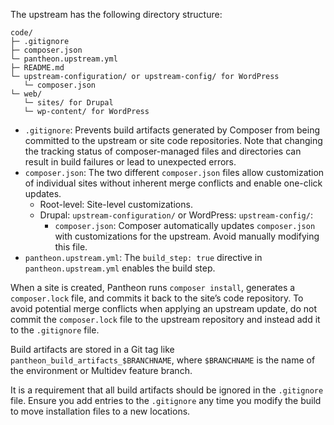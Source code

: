 The upstream has the following directory structure:

```none:title=code/
code/
├─ .gitignore
├─ composer.json
└─ pantheon.upstream.yml
├─ README.md
└─ upstream-configuration/ or upstream-config/ for WordPress
   └─ composer.json
└─ web/
   └─ sites/ for Drupal
   └─ wp-content/ for WordPress
```

- `.gitignore`: Prevents build artifacts generated by Composer from being committed to the upstream or site code repositories. Note that changing the tracking status of composer-managed files and directories can result in build failures or lead to unexpected errors.
- `composer.json`: The two different `composer.json` files allow customization of individual sites without inherent merge conflicts and enable one-click updates.
  - Root-level: Site-level customizations.
  - Drupal: `upstream-configuration/` or WordPress: `upstream-config/`:
    - `composer.json`: Composer automatically updates `composer.json` with customizations for the upstream. Avoid manually modifying this file.
- `pantheon.upstream.yml`: The `build_step: true` directive in `pantheon.upstream.yml` enables the build step.

When a site is created, Pantheon runs `composer install`, generates a `composer.lock` file, and commits it back to the site’s code repository.  To avoid potential merge conflicts when applying an upstream update, do not commit the `composer.lock` file to the upstream repository and instead add it to the `.gitignore` file.

Build artifacts are stored in a Git tag like `pantheon_build_artifacts_$BRANCHNAME`, where `$BRANCHNAME` is the name of the environment or Multidev feature branch.

It is a requirement that all build artifacts should be ignored in the `.gitignore` file. Ensure you add entries to the `.gitignore` any time you modify the build to move installation files to a new locations.
